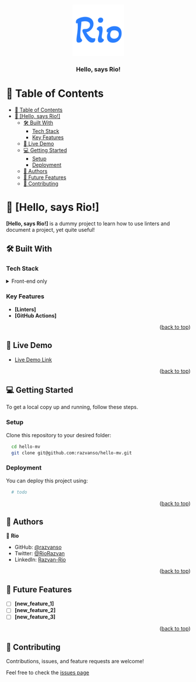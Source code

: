 <a id="readme-top"></a>

<!--
!!! IMPORTANT !!!
This README is an example of how you could professionally present your codebase.
Writing documentation is a crucial part of your work as a professional software developer and cannot be ignored.

You should modify this file to match your project and remove sections that don't apply.

REQUIRED SECTIONS:
- Table of Contents
- About the Project
  - Built With
  - Live Demo
- Getting Started
- Authors
- Future Features
- Contributing
- Show your support
- Acknowledgements
- License

OPTIONAL SECTIONS:
- FAQ

After you're finished please remove all the comments and instructions!

For more information on the importance of a professional README for your repositories: https://github.com/microverseinc/curriculum-transversal-skills/blob/main/documentation/articles/readme_best_practices.md
-->

<div align="center">
  <img src="Rio_logo.png" alt="logo" width="140"  height="auto" />
  <br/>

  <h3><b>Hello, says Rio!</b></h3>

</div>

<!-- TABLE OF CONTENTS -->

# 📗 Table of Contents

- [📗 Table of Contents](#-table-of-contents)
- [📖 \[Hello, says Rio!\]](#-hello-says-rio)
  - [🛠 Built With](#-built-with)
    - [Tech Stack](#tech-stack)
    - [Key Features](#key-features)
  - [🚀 Live Demo](#-live-demo)
  - [💻 Getting Started](#-getting-started)
    - [Setup](#setup)
    - [Deployment](#deployment)
  - [👥 Authors](#-authors)
  - [🔭 Future Features](#-future-features)
  - [🤝 Contributing](#-contributing)

<!-- PROJECT DESCRIPTION -->

# 📖 [Hello, says Rio!]<a id="-hello-says-rio"></a>

**[Hello, says Rio!]** is  a dummy project to learn how to use linters and document a project, yet quite useful!

## 🛠 Built With<a id="-built-with"></a>

### Tech Stack<a id="tech-stack"></a>

<details>
  <summary>Front-end only</summary>
  <ul>
    <li><a href="https://developer.mozilla.org/en-US/docs/Web/HTML/Element">HTML 5</a></li>
    <li><a href="https://developer.mozilla.org/en-US/docs/Web/CSS/Reference">CSS 3</a></li>
  </ul>
</details>

<!-- Features -->

### Key Features<a id="key-features"></a>

- **[Linters]**
- **[GitHub Actions]**

<p align="right">(<a href="#readme-top">back to top</a>)</p>

<!-- LIVE DEMO -->

## 🚀 Live Demo<a id="-live-demo"></a>

- [Live Demo Link](https://google.com)

<p align="right">(<a href="#readme-top">back to top</a>)</p>

<!-- GETTING STARTED -->

## 💻 Getting Started<a id="-getting-started"></a>

To get a local copy up and running, follow these steps.

### Setup

Clone this repository to your desired folder:

```sh
  cd hello-mv
  git clone git@github.com:razvanso/hello-mv.git
```

### Deployment

You can deploy this project using:

```sh
  # todo
```

<p align="right">(<a href="#readme-top">back to top</a>)</p>

<!-- AUTHORS -->

## 👥 Authors<a id="-authors"></a>

👤 **Rio**

- GitHub: [@razvanso](https://github.com/razvanso)
- Twitter: [@RioRazvan](https://twitter.com/RioRazvan)
- LinkedIn: [Razvan-Rio](https://www.linkedin.com/in/razvan-rio/)

<p align="right">(<a href="#readme-top">back to top</a>)</p>

<!-- FUTURE FEATURES -->

## 🔭 Future Features<a id="-future-features"></a>

- [ ] **[new_feature_1]**
- [ ] **[new_feature_2]**
- [ ] **[new_feature_3]**

<p align="right">(<a href="#readme-top">back to top</a>)</p>

<!-- CONTRIBUTING -->

## 🤝 Contributing<a id="-contributing"></a>

Contributions, issues, and feature requests are welcome!

Feel free to check the [issues page](https://github.com/razvanso/hello-mv/issues)
